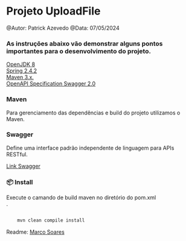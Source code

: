# Projeto UploadFile #
  
@Autor: Patrick Azevedo
@Data:  07/05/2024 

### As instruções abaixo vão demonstrar alguns pontos importantes para o desenvolvimento do projeto. ###

[OpenJDK 8](https://www.oracle.com/uk/java/technologies/javase/javase-jdk8-downloads.html)  
[Spring 2.4.2](https://start.spring.io/)  
[Maven 3.x.](https://maven.apache.org/download.cgi)  
[OpenAPI Specification Swagger 2.0](https://swagger.io/)
  
### Maven ###
  
Para gerenciamento das dependências e build do projeto utilizamos o Maven.
  
### Swagger ###
  
Define uma interface padrão independente de linguagem para APIs RESTful.

[Link Swagger](http://localhost:8080/swagger-ui.html)
  

### 📦 Install 
Execute o camando de build maven no diretório do pom.xml  
.  
```bash

	mvn clean compile install
```

Readme: [Marco Soares](marco.soares@montreal.com.br)  